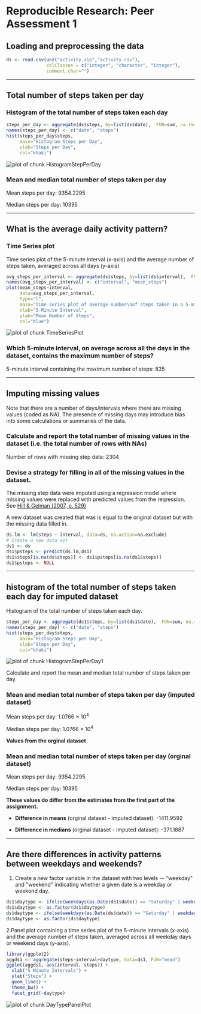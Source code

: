 Reproducible Research: Peer Assessment 1
========================================================



## Loading and preprocessing the data

```r
ds <- read.csv(unz("activity.zip","activity.csv"),
               colClasses = c("integer", "character", "integer"),
               comment.char="")
```

---------------

## Total number of steps taken per day
### Histogram of the total number of steps taken each day

```r
steps_per_day <- aggregate(ds$steps, by=list(ds$date),  FUN=sum, na.rm=TRUE)
names(steps_per_day) <- c("date", "steps")
hist(steps_per_day$steps, 
     main="Histogram Steps per Day",
     xlab="Steps per Day",
     col="khaki")
```

![plot of chunk HistogramStepPerDay](figure/HistogramStepPerDay.png) 

### Mean and median total number of steps taken per day
Mean steps per day: 9354.2295

Median steps per day: 10395

-----------

## What is the average daily activity pattern?

### Time Series plot 
Time series plot of the 5-minute interval (x-axis) and the average number of steps taken, averaged across all days (y-axis)

```r
avg_steps_per_interval <- aggregate(ds$steps, by=list(ds$interval),  FUN=mean, na.rm=TRUE)
names(avg_steps_per_interval) <- c("interval", "mean_steps")
plot(mean_steps~interval,
     data=avg_steps_per_interval,
     type="l",
     main="Time series plot of average number\nof steps taken in a 5-minute interval",
     xlab="5-Minute Interval",
     ylab="Mean Number of Steps",
     col="blue")
```

![plot of chunk TimeSeriesPlot](figure/TimeSeriesPlot.png) 

### Which 5-minute interval, on average across all the days in the dataset, contains the maximum number of steps?
5-minute interval containing the maximum number of steps: 
835

----------

## Imputing missing values
Note that there are a number of days/intervals where there are missing values (coded as NA). The presence of missing days may introduce bias into some calculations or summaries of the data.

### Calculate and report the total number of missing values in the dataset (i.e. the total number of rows with NAs)
Number of rows with missing step data: 2304

### Devise a strategy for filling in all of the missing values in the dataset. 
The missing step data were imputed using a regression model where missing values were replaced with predicted values from the reqression. See [Hill & Gelman (2007, p. 529)](http://www.stat.columbia.edu/~gelman/arm/)

A new dataset was created that was is equal to the original dataset but with the missing data filled in.


```r
ds.lm <- lm(steps ~ interval, data=ds, na.action=na.exclude)
# Create a new data set
ds1 <- ds
ds1$psteps <- predict(ds.lm,ds1)
ds1$steps[is.na(ds$steps)] <- ds1$psteps[is.na(ds1$steps)]
ds1$psteps <- NULL
```
---------

## histogram of the total number of steps taken each day for imputed dataset
Histogram of the total number of steps taken each day.

```r
steps_per_day <- aggregate(ds1$steps, by=list(ds1$date),  FUN=sum, na.rm=TRUE)
names(steps_per_day) <- c("date", "steps")
hist(steps_per_day$steps, 
     main="Histogram Steps per Day",
     xlab="Steps per Day",
     col="khaki")
```

![plot of chunk HistogramStepPerDay1](figure/HistogramStepPerDay1.png) 

Calculate and report the mean and median total number of steps taken per day. 

### Mean and median total number of steps taken per day (imputed dataset)
Mean steps per day: 1.0766 &times; 10<sup>4</sup>

Median steps per day: 1.0766 &times; 10<sup>4</sup>

**Values from the orginal dataset**
### Mean and median total number of steps taken per day (orginal dataset)
Mean steps per day: 9354.2295

Median steps per day: 10395

**These values do differ from the estimates from the first part of the assignment.**

- **Difference in means** (orginal dataset - imputed dataset):
-1411.9592

- **Difference in medians** (orginal dataset - imputed dataset): 
-371.1887

------------
## Are there differences in activity patterns between weekdays and weekends?

1. Create a new factor variable in the dataset with two levels -- "weekday" and "weekend" indicating whether a given date is a weekday or weekend day.

```r
ds1$daytype <- ifelse(weekdays(as.Date(ds1$date)) == "Saturday" | weekdays(as.Date(ds1$date)) == "Sunday", "Weekend", "Weekday")
ds1$daytype <- as.factor(ds1$daytype)
ds$daytype <- ifelse(weekdays(as.Date(ds$date)) == "Saturday" | weekdays(as.Date(ds$date)) == "Sunday", "Weekend", "Weekday")
ds$daytype <- as.factor(ds$daytype)
```

2.Panel plot containing a time series plot of the 5-minute intervals (x-axis) and the average number of steps taken, averaged across all weekday days or weekend days (y-axis).


```r
library(ggplot2)
aggds1 <- aggregate(steps~interval+daytype, data=ds1, FUN="mean")
ggplot(aggds1, aes(interval, steps)) + 
  xlab("5 Minute Intervals") +
  ylab("Steps") +
  geom_line() + 
  theme_bw() +
  facet_grid(~daytype)
```

![plot of chunk DayTypePanelPlot](figure/DayTypePanelPlot.png) 

